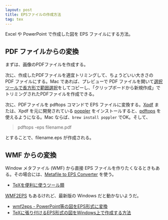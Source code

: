 ```yaml
---
layout: post
title: EPSファイルの作成方法
tag: tex
---
```

Excel や PowerPoint で作成した図を EPS ファイルにする方法。

## PDF ファイルからの変換

まずは、画像のPDFファイルを作成する。

次に、作成したPDFファイルを適宜トリミングして、ちょうどいい大きさの PDF ファイルにする。Mac であれば、プレビューで PDF ファイルを開いて[選択ツールで長方形で範囲選択](https://support.apple.com/ja-jp/HT201740)をしてコピーし、「クリップボードから新規作成」でトリミングされたPDFファイルを作成できる。

次に、PDFファイルを pdftops コマンドで EPS ファイルに変換する。[Xpdf](http://www.foolabs.com/xpdf/) または、Xpdf を元に開発されている [poppler](http://poppler.freedesktop.org/) をインストールすると、[pdftops]( http://linuxcommand.org/man_pages/pdftops1.html) を使えるようになる。Mac ならば、```brew install poppler``` でOK。そして、

> pdftops -eps filename.pdf 

とすることで、filename.eps が作成される。

## WMF からの変換

Window メタファイル (WMF) から直接 EPS ファイルを作りたくなるときもある。その場合には、[Metafile to EPS Converter](http://wiki.lyx.org/Windows/MetafileToEPSConverter) を使う。

- [TeXを便利に使うツール類](http://c.nagaokaut.ac.jp/index.php?TeX%A4%F2%CA%D8%CD%F8%A4%CB%BB%C8%A4%A6%A5%C4%A1%BC%A5%EB%CE%E0)

[WMF2EPS](http://www.wolf-s.homepage.t-online.de/wmf2eps/index.htm) もあるけれど、最新版の Windows だと動かないようだ。

- [wmf2eps - PowerPoint等の図をEPS形式に変換](http://www.ise.chuo-u.ac.jp/ise-labs/kubota-lab/kniwa/tex03.html)
- [TeXに張り付けるEPS形式の図をWindows上で作成する方法](http://www.mtl.t.u-tokyo.ac.jp/~iizuka/nt/eps/)

